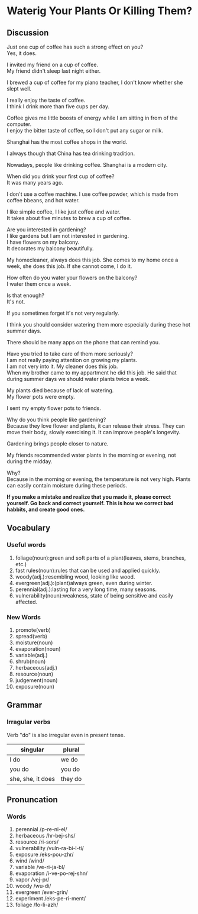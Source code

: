 # Waterig Your Plants Or Killing Them?
## Discussion
Just one cup of coffee has such a strong effect on you?  
Yes, it does.  

I invited my friend on a cup of coffee.  
My friend didn't sleep last night either.  

I brewed a cup of coffee for my piano teacher, I don't know whether she slept well.  

I really enjoy the taste of coffee.  
I think I drink more than five cups per day.  

Coffee gives me little boosts of energy while I am sitting in from of the computer.  
I enjoy the bitter taste of coffee, so I don't put any sugar or milk.  

Shanghai has the most coffee shops in the world.  

I always though that China has tea drinking tradition.  

Nowadays, people like drinking coffee. Shanghai is a modern city.  

When did you drink your first cup of coffee?  
It was many years ago.  

I don't use a coffee machine. I use coffee powder, which is made from coffee bbeans, and hot water.  

I like simple coffee, I like just coffee and water.  
It takes about five minutes to brew a cup of coffee.  

Are you interested in gardening?  
I like gardens but I am not interested in gardening.  
I have flowers on my balcony.  
It decorates my balcony beautifully.  

My homecleaner, always does this job. She comes to my home once a week, she does this job. If she cannot come, I do it.   

How often do you water your flowers on the balcony?  
I water them once a week.  

Is that enough?  
It's not.  

If you sometimes forget it's not very regularly.  

I think you should consider watering them more especially during these hot summer days.  

There should be many apps on the phone that can remind you.  

Have you tried to take care of them more seriously?  
I am not really paying attention on growing my plants.  
I am not very into it. My cleaner does this job.  
When my brother came to my appartment he did this job. He said that during summer days we should water plants twice a week.  

My plants died because of lack of watering.  
My flower pots were empty.  

I sent my empty flower pots to friends.  

Why do you think people like gardening?  
Because they love flower and plants, it can release their stress. They can move their body, slowly exercising it. It can improve people's longevity.  

Gardening brings people closer to nature.  

My friends recommended water plants in the morning or evening, not during the midday.  

Why?  
Because in the morning or evening, the temperature is not very high. Plants can easily contain moisture during these periods.  

**If you make a mistake and realize that you made it, please correct yourself. Go back and correct yourself. This is how we correct bad habbits, and create good ones.**

## Vocabulary
### Useful words
1. foliage(noun):green and soft parts of a plant(leaves, stems, branches, etc.)
1. fast rules(noun):rules that can be used and applied quickly.
1. woody(adj.):resembling wood, looking like wood.
1. evergreen(adj.):(plant)always green, even during winter.
1. perennial(adj.):lasting for a very long time, many seasons.
1. vulnerability(noun):weakness, state of being sensitive and easily affected.

### New Words
1. promote(verb)
1. spread(verb)
1. moisture(noun)
1. evaporation(noun)
1. variable(adj.)
1. shrub(noun)
1. herbaceous(adj.)
1. resource(noun)
1. judgement(noun)
1. exposure(noun)

## Grammar
### Irragular verbs
Verb "do" is also irregular even in present tense.

| singular | plural
| --- | ---
| I do | we do
| you do | you do
| she, she, it does | they do

## Pronuncation
### Words
1. perennial /p-re-ni-el/
1. herbaceous /hr-bej-shs/
1. resource /ri-sors/
1. vulnerability /vuln-ra-bi-l-ti/
1. exposure /eks-pou-zhr/
1. wind /wind/
1. variable /ve-ri-ja-bl/
1. evaporation /i-ve-po-rej-shn/
1. vapor /vej-pr/
1. woody /wu-di/
1. evergreen /ever-grin/
1. experiment /eks-pe-ri-ment/
1. foliage /fo-li-azh/
